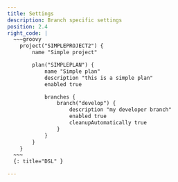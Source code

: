 ```yaml
---
title: Settings
description: Branch specific settings
position: 2.4
right_code: |
  ~~~groovy
    project("SIMPLEPROJECT2") {
        name "Simple project"

        plan("SIMPLEPLAN") {
            name "Simple plan"
            description "this is a simple plan"
            enabled true

            branches {
                branch("develop") {
                    description "my developer branch"
                    enabled true
                    cleanupAutomatically true
                }
            }
        }
    }
  ~~~
  {: title="DSL" }

---
```

